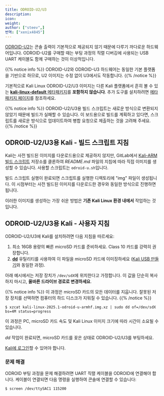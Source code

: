 ```yaml
---
title: ODROID-U2/U3
description:
icon:
weight:
author: ["steev",]
번역: ["xenix4845"]
---
```


[ODROID-U2](https://www.hardkernel.com/main/products/prdt_info.php?g_code=G135341370451)는 콘솔 출력이 기본적으로 제공되지 않기 때문에 다루기 까다로운 하드웨어입니다. ODROID-U2를 구매할 때는 부팅 과정의 직렬 디버깅에 사용되는 USB UART 케이블도 함께 구매하는 것이 이상적입니다.

{{% notice info %}}
ODROID-U2와 ODROID-U3 하드웨어는 동일한 기본 플랫폼을 기반으로 하므로, U2 이미지는 수정 없이 U3에서도 작동합니다.
{{% /notice %}}

기본적으로 Kali Linux ODROID-U2/U3 이미지는 다른 Kali 플랫폼에서 흔히 볼 수 있는 [**kali-linux-default** 메타패키지](/docs/general-use/metapackages/)를 **포함하지 않습니다**. 추가 도구를 설치하려면 [메타패키지 페이지](/docs/general-use/metapackages/)를 참조하세요.

{{% notice info %}}
ODROID-U2/U3용 빌드 스크립트는 새로운 방식으로 변환되지 않았기 때문에 빌드가 실패할 수 있습니다. 이 보드용으로 빌드를 계획하고 있다면, 스크립트를 새로운 방식으로 업데이트하여 병합 요청으로 제출하는 것을 고려해 주세요.
{{% /notice %}}

## ODROID-U2/U3용 Kali - 빌드 스크립트 지침

Kali는 사전 빌드된 이미지를 다운로드용으로 제공하지 않지만, GitLab에서 [Kali-ARM 빌드 스크립트](https://gitlab.com/kalilinux/build-scripts/kali-arm) 저장소를 클론하여 _README.md_ 파일의 지침에 따라 직접 이미지를 생성할 수 있습니다. 사용할 스크립트는 `odroid-u.sh`입니다.

빌드 스크립트 실행이 완료되면 스크립트를 실행한 디렉토리에 "img" 파일이 생성됩니다. 이 시점부터는 사전 빌드된 이미지를 다운로드한 경우와 동일한 방식으로 진행하면 됩니다.

이러한 이미지를 생성하는 가장 쉬운 방법은 **기존 Kali Linux 환경 내에서** 작업하는 것입니다.

## ODROID-U2/U3용 Kali - 사용자 지침

ODROID-U2/U3에 Kali를 설치하려면 다음 지침을 따르세요:

1. 최소 16GB 용량의 빠른 microSD 카드를 준비하세요. Class 10 카드를 강력히 권장합니다.
2. **[dd](https://manpages.debian.org/testing/coreutils/dd.1.en.html)** 유틸리티를 사용하여 이 파일을 microSD 카드에 이미징하세요 ([Kali USB 만들기](/docs/usb/live-usb-install-with-windows/)와 동일한 과정).

아래 예시에서는 저장 장치가 `/dev/sdX`에 위치한다고 가정합니다. 이 값을 단순히 복사하지 마시고, **올바른 드라이브 경로로 변경하세요**.

{{% notice info %}}
이 과정은 microSD 카드의 모든 데이터를 지웁니다. 잘못된 저장 장치를 선택하면 컴퓨터의 하드 디스크가 지워질 수 있습니다.
{{% /notice %}}

```console
$ xzcat kali-linux-2025.1-odroid-u-armhf.img.xz | sudo dd of=/dev/sdX bs=4M status=progress
```

이 과정은 PC, microSD 카드 속도 및 Kali Linux 이미지 크기에 따라 시간이 소요될 수 있습니다.

_dd_ 작업이 완료되면, microSD 카드를 꽂은 상태로 ODROID-U2/U3를 부팅하세요.

[Kali에 로그인](/docs/introduction/default-credentials/)할 수 있어야 합니다.

### 문제 해결

ODROID 부팅 과정을 문제 해결하려면 UART 직렬 케이블을 ODROID에 연결해야 합니다. 케이블이 연결되면 다음 명령을 실행하여 콘솔에 연결할 수 있습니다:

```console
$ screen /dev/ttySAC1 115200
```
